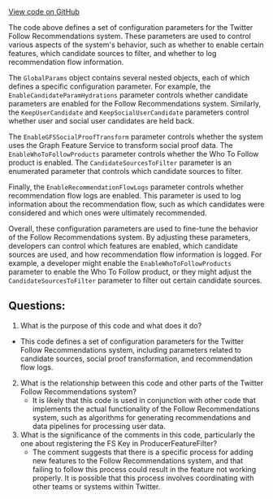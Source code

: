 [View code on GitHub](https://github.com/misbahsy/the-algorithm/follow-recommendations-service/server/src/main/scala/com/twitter/follow_recommendations/configapi/params/GlobalParams.scala)

The code above defines a set of configuration parameters for the Twitter Follow Recommendations system. These parameters are used to control various aspects of the system's behavior, such as whether to enable certain features, which candidate sources to filter, and whether to log recommendation flow information.

The `GlobalParams` object contains several nested objects, each of which defines a specific configuration parameter. For example, the `EnableCandidateParamHydrations` parameter controls whether candidate parameters are enabled for the Follow Recommendations system. Similarly, the `KeepUserCandidate` and `KeepSocialUserCandidate` parameters control whether user and social user candidates are held back.

The `EnableGFSSocialProofTransform` parameter controls whether the system uses the Graph Feature Service to transform social proof data. The `EnableWhoToFollowProducts` parameter controls whether the Who To Follow product is enabled. The `CandidateSourcesToFilter` parameter is an enumerated parameter that controls which candidate sources to filter.

Finally, the `EnableRecommendationFlowLogs` parameter controls whether recommendation flow logs are enabled. This parameter is used to log information about the recommendation flow, such as which candidates were considered and which ones were ultimately recommended.

Overall, these configuration parameters are used to fine-tune the behavior of the Follow Recommendations system. By adjusting these parameters, developers can control which features are enabled, which candidate sources are used, and how recommendation flow information is logged. For example, a developer might enable the `EnableWhoToFollowProducts` parameter to enable the Who To Follow product, or they might adjust the `CandidateSourcesToFilter` parameter to filter out certain candidate sources.
## Questions: 
 1. What is the purpose of this code and what does it do?
   - This code defines a set of configuration parameters for the Twitter Follow Recommendations system, including parameters related to candidate sources, social proof transformation, and recommendation flow logs.
2. What is the relationship between this code and other parts of the Twitter Follow Recommendations system?
   - It is likely that this code is used in conjunction with other code that implements the actual functionality of the Follow Recommendations system, such as algorithms for generating recommendations and data pipelines for processing user data.
3. What is the significance of the comments in this code, particularly the one about registering the FS Key in ProducerFeatureFilter?
   - The comment suggests that there is a specific process for adding new features to the Follow Recommendations system, and that failing to follow this process could result in the feature not working properly. It is possible that this process involves coordinating with other teams or systems within Twitter.